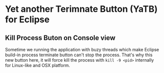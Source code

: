 Yet another Terimnate Button (YaTB) for Eclipse
====

## Kill Process Buton on Console view

Sometime we running the application with buzy threads which make Eclipse build-in process terminate button can't stop the process.
That's why this new button here, it will force kill the process with `kill -9 <pid>` internally for Linux-like and OSX platform.

